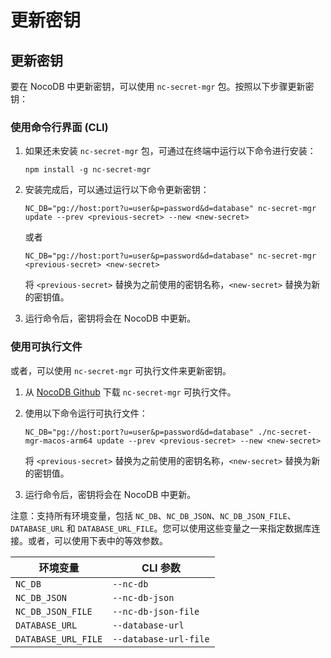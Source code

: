 # 更新密钥

## 更新密钥[](https://docs.nocodb.com/views/views-overview/#updating-secrets "直接链接至更新密钥")

要在 NocoDB 中更新密钥，可以使用 `nc-secret-mgr` 包。按照以下步骤更新密钥：

### 使用命令行界面 (CLI)[](https://docs.nocodb.com/views/views-overview/#using-the-command-line-interface-cli "直接链接至使用命令行界面 (CLI)")

1. 如果还未安装 `nc-secret-mgr` 包，可通过在终端中运行以下命令进行安装：
    
    ```
    npm install -g nc-secret-mgr
    ```
    
2. 安装完成后，可以通过运行以下命令更新密钥：
    
    ```
    NC_DB="pg://host:port?u=user&p=password&d=database" nc-secret-mgr update --prev <previous-secret> --new <new-secret>
    ```
    
    或者
    
    ```
    NC_DB="pg://host:port?u=user&p=password&d=database" nc-secret-mgr <previous-secret> <new-secret>
    ```
    
    将 `<previous-secret>` 替换为之前使用的密钥名称，`<new-secret>` 替换为新的密钥值。
    
3. 运行命令后，密钥将会在 NocoDB 中更新。
    

### 使用可执行文件[](https://docs.nocodb.com/views/views-overview/#using-executables "直接链接至使用可执行文件")

或者，可以使用 `nc-secret-mgr` 可执行文件来更新密钥。

1. 从 [NocoDB Github](https://github.com/nocodb/nc-secret-mgr/releases/latest) 下载 `nc-secret-mgr` 可执行文件。
    
2. 使用以下命令运行可执行文件：
    
    ```
    NC_DB="pg://host:port?u=user&p=password&d=database" ./nc-secret-mgr-macos-arm64 update --prev <previous-secret> --new <new-secret>
    ```
    
    将 `<previous-secret>` 替换为之前使用的密钥名称，`<new-secret>` 替换为新的密钥值。
    
3. 运行命令后，密钥将会在 NocoDB 中更新。
    

注意：支持所有环境变量，包括 `NC_DB`、`NC_DB_JSON`、`NC_DB_JSON_FILE`、`DATABASE_URL` 和 `DATABASE_URL_FILE`。您可以使用这些变量之一来指定数据库连接。或者，可以使用下表中的等效参数。

| 环境变量 | CLI 参数 |
| --- | --- |
| `NC_DB` | `--nc-db` |
| `NC_DB_JSON` | `--nc-db-json` |
| `NC_DB_JSON_FILE` | `--nc-db-json-file` |
| `DATABASE_URL` | `--database-url` |
| `DATABASE_URL_FILE` | `--database-url-file` |